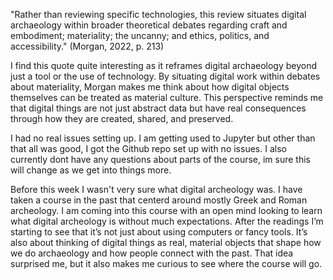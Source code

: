 "Rather than reviewing specific technologies, this review situates digital archaeology within broader theoretical debates regarding craft and embodiment; materiality; the uncanny; and ethics, politics, and accessibility." (Morgan, 2022, p. 213)

I find this quote quite interesting as it reframes digital archaeology beyond just a tool or the use of technology. By situating digital work within debates about materiality, Morgan makes me think about how digital objects themselves can be treated as material culture. This perspective reminds me that digital things are not just abstract data but have real consequences through how they are created, shared, and preserved.

I had no real issues setting up. I am getting used to Jupyter but other than that all was good, I got the Github repo set up with no issues. I also currently dont have any questions about parts of the course, im sure this will change as we get into things more.

Before this week I wasn't very sure what digital archeology was. I have taken a course in the past that centerd around mostly Greek and Roman archeology. I am coming into this course with an open mind looking to learn what digital archeology is without much expectations. After the readings I’m starting to see that it’s not just about using computers or fancy tools. It’s also about thinking of digital things as real, material objects that shape how we do archaeology and how people connect with the past. That idea surprised me, but it also makes me curious to see where the course will go.